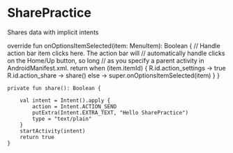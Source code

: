 # SharePractice

Shares data with implicit intents

override fun onOptionsItemSelected(item: MenuItem): Boolean {
        // Handle action bar item clicks here. The action bar will
        // automatically handle clicks on the Home/Up button, so long
        // as you specify a parent activity in AndroidManifest.xml.
        return when (item.itemId) {
            R.id.action_settings -> true
            R.id.action_share -> share()
            else -> super.onOptionsItemSelected(item)
        }
    }

    private fun share(): Boolean {

        val intent = Intent().apply {
            action = Intent.ACTION_SEND
            putExtra(Intent.EXTRA_TEXT, "Hello SharePractice")
            type = "text/plain"
        }
        startActivity(intent)
        return true
    }
